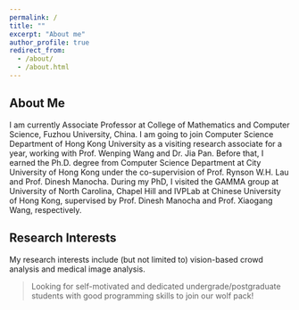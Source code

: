 ```yaml
---
permalink: /
title: ""
excerpt: "About me"
author_profile: true
redirect_from: 
  - /about/
  - /about.html
---
```


About Me
---
I am currently Associate Professor at College of Mathematics and Computer Science, Fuzhou University, China. I am going to join Computer Science Department of Hong Kong University as a visiting research associate for a year, working with Prof. Wenping Wang and Dr. Jia Pan. Before that, I earned the Ph.D. degree from Computer Science Department at City University of Hong Kong under the co-supervision of Prof. Rynson W.H. Lau and Prof. Dinesh Manocha. During my PhD, I visited the GAMMA group at University of North Carolina, Chapel Hill and IVPLab at Chinese University of Hong Kong, supervised by Prof. Dinesh Manocha and Prof. Xiaogang Wang, respectively.

Research Interests
---
My research interests include (but not limited to) vision-based crowd analysis and medical image analysis. 


> Looking for self-motivated and dedicated undergrade/postgraduate students with good programming skills to join our wolf pack!





